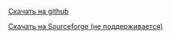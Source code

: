 [Скачать на github](https://github.com/Harchvertelol/Dangerous-Dave-2-Modification-Edition)

[Скачать на Sourceforge (не поддерживается)](https://sourceforge.net/projects/dd2moded/)


